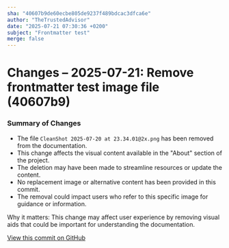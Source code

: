 ```yaml
---
sha: "40607b9de60ecbe805de9237f489bdcac3dfca6e"
author: "TheTrustedAdvisor"
date: "2025-07-21 07:30:36 +0200"
subject: "Frontmatter test"
merge: false
---
```


# Changes – 2025-07-21: Remove frontmatter test image file (40607b9)

### Summary of Changes

- The file `CleanShot 2025-07-20 at 23.34.01@2x.png` has been removed from the documentation.
- This change affects the visual content available in the "About" section of the project.
- The deletion may have been made to streamline resources or update the content.
- No replacement image or alternative content has been provided in this commit.
- The removal could impact users who refer to this specific image for guidance or information.

Why it matters: This change may affect user experience by removing visual aids that could be important for understanding the documentation.

[View this commit on GitHub](https://github.com/TheTrustedAdvisor/FabricAdoptionFramework/commit/40607b9de60ecbe805de9237f489bdcac3dfca6e)
